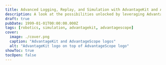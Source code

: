 ```yaml
---
title: Advanced Logging, Replay, and Simulation with AdvantageKit and AdvantageScope
description: A look at the possibilities unlocked by leveraging AdvantageKit and AdvantageScope for your FRC team
draft: true
pubDate: 1999-01-01T00:00:00.000Z
tags: [robotics, simulation, advantagekit, advantagescope]
cover:
  image: ./cover.png
  caption: "AdvantageKit and AdvantageScope logos"
  alt: "AdvantageKit logo on top of AdvantageScope logo"
showToc: true
tocOpen: false
---
```

